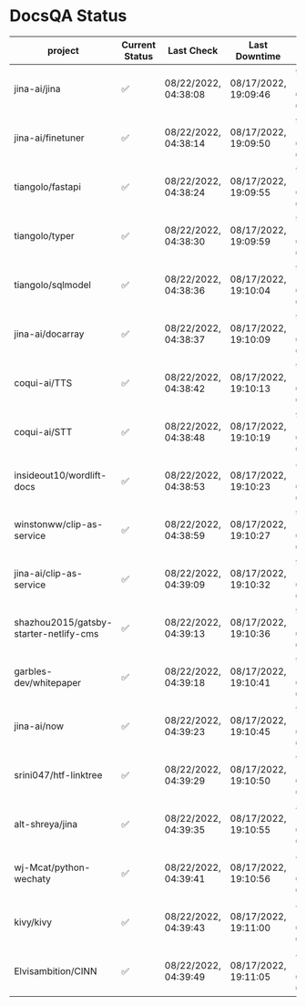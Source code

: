 # DocsQA Status

|               project                |Current Status|     Last Check     |   Last Downtime    |             % Uptime              |
|--------------------------------------|--------------|--------------------|--------------------|-----------------------------------|
|jina-ai/jina                          |✅            |08/22/2022, 04:38:08|08/17/2022, 19:09:46|95.407 (since 08/15/2022, 07:09:42)|
|jina-ai/finetuner                     |✅            |08/22/2022, 04:38:14|08/17/2022, 19:09:50|95.410 (since 08/15/2022, 07:09:42)|
|tiangolo/fastapi                      |✅            |08/22/2022, 04:38:24|08/17/2022, 19:09:55|95.418 (since 08/15/2022, 07:09:42)|
|tiangolo/typer                        |✅            |08/22/2022, 04:38:30|08/17/2022, 19:09:59|95.419 (since 08/15/2022, 07:09:42)|
|tiangolo/sqlmodel                     |✅            |08/22/2022, 04:38:36|08/17/2022, 19:10:04|95.421 (since 08/15/2022, 07:09:42)|
|jina-ai/docarray                      |✅            |08/22/2022, 04:38:37|08/17/2022, 19:10:09|95.417 (since 08/15/2022, 07:09:42)|
|coqui-ai/TTS                          |✅            |08/22/2022, 04:38:42|08/17/2022, 19:10:13|95.419 (since 08/15/2022, 07:09:42)|
|coqui-ai/STT                          |✅            |08/22/2022, 04:38:48|08/17/2022, 19:10:19|95.421 (since 08/15/2022, 07:09:42)|
|insideout10/wordlift-docs             |✅            |08/22/2022, 04:38:53|08/17/2022, 19:10:23|87.174 (since 08/15/2022, 07:09:42)|
|winstonww/clip-as-service             |✅            |08/22/2022, 04:38:59|08/17/2022, 19:10:27|95.424 (since 08/15/2022, 07:09:42)|
|jina-ai/clip-as-service               |✅            |08/22/2022, 04:39:09|08/17/2022, 19:10:32|95.430 (since 08/15/2022, 07:09:42)|
|shazhou2015/gatsby-starter-netlify-cms|✅            |08/22/2022, 04:39:13|08/17/2022, 19:10:36|95.428 (since 08/15/2022, 07:09:42)|
|garbles-dev/whitepaper                |✅            |08/22/2022, 04:39:18|08/17/2022, 19:10:41|95.430 (since 08/15/2022, 07:09:42)|
|jina-ai/now                           |✅            |08/22/2022, 04:39:23|08/17/2022, 19:10:45|95.430 (since 08/15/2022, 07:09:42)|
|srini047/htf-linktree                 |✅            |08/22/2022, 04:39:29|08/17/2022, 19:10:50|95.427 (since 08/15/2022, 07:09:42)|
|alt-shreya/jina                       |✅            |08/22/2022, 04:39:35|08/17/2022, 19:10:55|89.350 (since 08/15/2022, 07:09:42)|
|wj-Mcat/python-wechaty                |✅            |08/22/2022, 04:39:41|08/17/2022, 19:10:56|89.360 (since 08/15/2022, 07:09:42)|
|kivy/kivy                             |✅            |08/22/2022, 04:39:43|08/17/2022, 19:11:00|89.354 (since 08/15/2022, 07:09:42)|
|Elvisambition/CINN                    |✅            |08/22/2022, 04:39:49|08/17/2022, 19:11:05|89.359 (since 08/15/2022, 07:09:42)|
